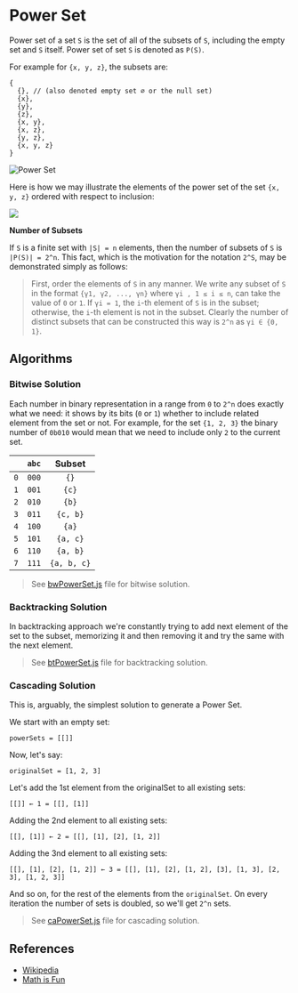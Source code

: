 # Power Set

Power set of a set `S` is the set of all of the subsets of `S`, including the
empty set and `S` itself. Power set of set `S` is denoted as `P(S)`.

For example for `{x, y, z}`, the subsets
are:

```text
{
  {}, // (also denoted empty set ∅ or the null set)
  {x},
  {y},
  {z},
  {x, y},
  {x, z},
  {y, z},
  {x, y, z}
}
```

![Power Set](https://www.mathsisfun.com/sets/images/power-set.svg)

Here is how we may illustrate the elements of the power set of the set `{x, y, z}` ordered with respect to
inclusion:

![](https://upload.wikimedia.org/wikipedia/commons/e/ea/Hasse_diagram_of_powerset_of_3.svg)

**Number of Subsets**

If `S` is a finite set with `|S| = n` elements, then the number of subsets
of `S` is `|P(S)| = 2^n`. This fact, which is the motivation for the
notation `2^S`, may be demonstrated simply as follows:

> First, order the elements of `S` in any manner. We write any subset of `S` in
the format `{γ1, γ2, ..., γn}` where `γi , 1 ≤ i ≤ n`, can take the value
of `0` or `1`. If `γi = 1`, the `i`-th element of `S` is in the subset;
otherwise, the `i`-th element is not in the subset. Clearly the number of
distinct subsets that can be constructed this way is `2^n` as `γi ∈ {0, 1}`.

## Algorithms

### Bitwise Solution

Each number in binary representation in a range from `0` to `2^n` does exactly
what we need: it shows by its bits (`0` or `1`) whether to include related
element from the set or not. For example, for the set `{1, 2, 3}` the binary
number of `0b010` would mean that we need to include only `2` to the current set.

|       | `abc` | Subset        |
| :---: | :---: | :-----------: |
| `0`   | `000` | `{}`          |
| `1`   | `001` | `{c}`         |
| `2`   | `010` | `{b}`         |
| `3`   | `011` | `{c, b}`      |
| `4`   | `100` | `{a}`         |
| `5`   | `101` | `{a, c}`      |
| `6`   | `110` | `{a, b}`      |
| `7`   | `111` | `{a, b, c}`   |

> See [bwPowerSet.js](./bwPowerSet.js) file for bitwise solution.

### Backtracking Solution

In backtracking approach we're constantly trying to add next element of the set
to the subset, memorizing it and then removing it and try the same with the next
element.

> See [btPowerSet.js](./btPowerSet.js) file for backtracking solution.

### Cascading Solution

This is, arguably, the simplest solution to generate a Power Set.

We start with an empty set:

```text
powerSets = [[]]
```

Now, let's say:

```text
originalSet = [1, 2, 3]
```

Let's add the 1st element from the originalSet to all existing sets:

```text
[[]] ← 1 = [[], [1]]
```

Adding the 2nd element to all existing sets:

```text
[[], [1]] ← 2 = [[], [1], [2], [1, 2]]
```

Adding the 3nd element to all existing sets:

```
[[], [1], [2], [1, 2]] ← 3 = [[], [1], [2], [1, 2], [3], [1, 3], [2, 3], [1, 2, 3]]
```

And so on, for the rest of the elements from the `originalSet`. On every iteration the number of sets is doubled, so we'll get `2^n` sets.

> See [caPowerSet.js](./caPowerSet.js) file for cascading solution.

## References

* [Wikipedia](https://en.wikipedia.org/wiki/Power_set)
* [Math is Fun](https://www.mathsisfun.com/sets/power-set.html)
